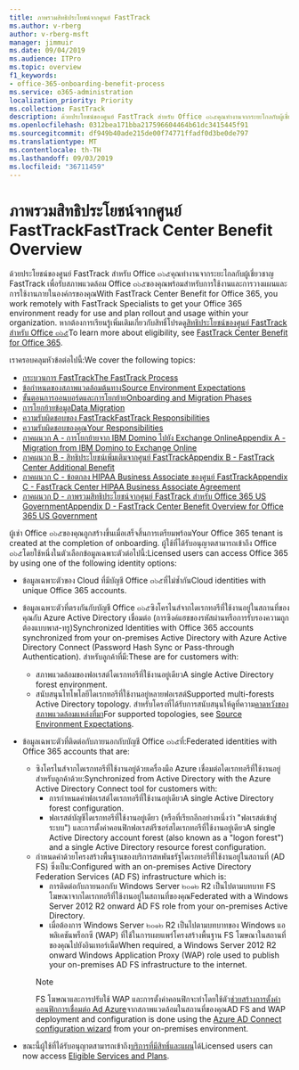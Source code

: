 ```yaml
---
title: ภาพรวมสิทธิประโยชน์จากศูนย์ FastTrack
ms.author: v-rberg
author: v-rberg-msft
manager: jimmuir
ms.date: 09/04/2019
ms.audience: ITPro
ms.topic: overview
f1_keywords:
- office-365-onboarding-benefit-process
ms.service: o365-administration
localization_priority: Priority
ms.collection: FastTrack
description: ด้วยประโยชน์ของศูนย์ FastTrack สำหรับ Office ๓๖๕คุณทำงานจากระยะไกลกับผู้เชี่ยวชาญ FastTrack เพื่อรับสภาพแวดล้อม Office ๓๖๕ของคุณพร้อมสำหรับการใช้งานและการวางแผนและการใช้งานภายในองค์กรของคุณ หากต้องการเรียนรู้เพิ่มเติมเกี่ยวกับสิทธิ์โปรดดูสิทธิประโยชน์ของศูนย์ FastTrack สำหรับ Office ๓๖๕
ms.openlocfilehash: 0312bea171bba217596604464b61dc3415445f91
ms.sourcegitcommit: df949b40ade215de00f74771ffadf0d3be0de797
ms.translationtype: MT
ms.contentlocale: th-TH
ms.lasthandoff: 09/03/2019
ms.locfileid: "36711459"
---
```

# <a name="fasttrack-center-benefit-overview"></a><span data-ttu-id="d6cbd-104">ภาพรวมสิทธิประโยชน์จากศูนย์ FastTrack</span><span class="sxs-lookup"><span data-stu-id="d6cbd-104">FastTrack Center Benefit Overview</span></span>

<span data-ttu-id="d6cbd-105">ด้วยประโยชน์ของศูนย์ FastTrack สำหรับ Office ๓๖๕คุณทำงานจากระยะไกลกับผู้เชี่ยวชาญ FastTrack เพื่อรับสภาพแวดล้อม Office ๓๖๕ของคุณพร้อมสำหรับการใช้งานและการวางแผนและการใช้งานภายในองค์กรของคุณ</span><span class="sxs-lookup"><span data-stu-id="d6cbd-105">With FastTrack Center Benefit for Office 365, you work remotely with FastTrack Specialists to get your Office 365 environment ready for use and plan rollout and usage within your organization.</span></span> <span data-ttu-id="d6cbd-106">หากต้องการเรียนรู้เพิ่มเติมเกี่ยวกับสิทธิ์โปรดดู[สิทธิประโยชน์ของศูนย์ FastTrack สำหรับ Office ๓๖๕](O365-fasttrack-benefit-for-office-365.md)</span><span class="sxs-lookup"><span data-stu-id="d6cbd-106">To learn more about eligibility, see [FastTrack Center Benefit for Office 365](O365-fasttrack-benefit-for-office-365.md).</span></span>
  
<span data-ttu-id="d6cbd-107">เราครอบคลุมหัวข้อต่อไปนี้:</span><span class="sxs-lookup"><span data-stu-id="d6cbd-107">We cover the following topics:</span></span>
- [<span data-ttu-id="d6cbd-108">กระบวนการ FastTrack</span><span class="sxs-lookup"><span data-stu-id="d6cbd-108">The FastTrack Process</span></span>](O365-fasttrack-process.md) 
- [<span data-ttu-id="d6cbd-109">ข้อกำหนดของสภาพแวดล้อมต้นทาง</span><span class="sxs-lookup"><span data-stu-id="d6cbd-109">Source Environment Expectations</span></span>](O365-source-environment-expectations.md)
- [<span data-ttu-id="d6cbd-110">ขั้นตอนการออนบอร์ดและการโยกย้าย</span><span class="sxs-lookup"><span data-stu-id="d6cbd-110">Onboarding and Migration Phases</span></span>](O365-onboarding-and-migration.md)
- [<span data-ttu-id="d6cbd-111">การโยกย้ายข้อมูล</span><span class="sxs-lookup"><span data-stu-id="d6cbd-111">Data Migration</span></span>](O365-data-migration.md)
- [<span data-ttu-id="d6cbd-112">ความรับผิดชอบของ FastTrack</span><span class="sxs-lookup"><span data-stu-id="d6cbd-112">FastTrack Responsibilities</span></span>](O365-fasttrack-responsibilities.md)
- [<span data-ttu-id="d6cbd-113">ความรับผิดชอบของคุณ</span><span class="sxs-lookup"><span data-stu-id="d6cbd-113">Your Responsibilities</span></span>](O365-your-responsibilities.md) 
- [<span data-ttu-id="d6cbd-114">ภาคผนวก A - การโยกย้ายจาก IBM Domino ไปยัง Exchange Online</span><span class="sxs-lookup"><span data-stu-id="d6cbd-114">Appendix A - Migration from IBM Domino to Exchange Online</span></span>](O365-from-ibm-domino-to-exchange-online.md)
- [<span data-ttu-id="d6cbd-115">ภาคผนวก B - สิทธิประโยชน์เพิ่มเติมจากศูนย์ FastTrack</span><span class="sxs-lookup"><span data-stu-id="d6cbd-115">Appendix B - FastTrack Center Additional Benefit</span></span>](O365-fasttrack-additional-benefits.md)
- [<span data-ttu-id="d6cbd-116">ภาคผนวก C - ข้อตกลง HIPAA Business Associate ของศูนย์ FastTrack</span><span class="sxs-lookup"><span data-stu-id="d6cbd-116">Appendix C - FastTrack Center HIPAA Business Associate Agreement</span></span>](O365-hipaa-business-associate-agreement.md)
- [<span data-ttu-id="d6cbd-117">ภาคผนวก D - ภาพรวมสิทธิประโยชน์จากศูนย์ FastTrack สำหรับ Office 365 US Government</span><span class="sxs-lookup"><span data-stu-id="d6cbd-117">Appendix D - FastTrack Center Benefit Overview for Office 365 US Government</span></span>](US-Gov-appendix-overview.md)
    
<span data-ttu-id="d6cbd-118">ผู้เช่า Office ๓๖๕ของคุณถูกสร้างขึ้นเมื่อเสร็จสิ้นการเตรียมพร้อม</span><span class="sxs-lookup"><span data-stu-id="d6cbd-118">Your Office 365 tenant is created at the completion of onboarding.</span></span> <span data-ttu-id="d6cbd-119">ผู้ใช้ที่ได้รับอนุญาตสามารถเข้าถึง Office ๓๖๕โดยใช้หนึ่งในตัวเลือกข้อมูลเฉพาะตัวต่อไปนี้:</span><span class="sxs-lookup"><span data-stu-id="d6cbd-119">Licensed users can access Office 365 by using one of the following identity options:</span></span>
- <span data-ttu-id="d6cbd-120">ข้อมูลเฉพาะตัวของ Cloud ที่มีบัญชี Office ๓๖๕ที่ไม่ซ้ำกัน</span><span class="sxs-lookup"><span data-stu-id="d6cbd-120">Cloud identities with unique Office 365 accounts.</span></span>
- <span data-ttu-id="d6cbd-121">ข้อมูลเฉพาะตัวที่ตรงกันกับบัญชี Office ๓๖๕ซิงโครไนส์จากไดเรกทอรีที่ใช้งานอยู่ในสถานที่ของคุณกับ Azure Active Directory เชื่อมต่อ (การซิงค์แฮชของรหัสผ่านหรือการรับรองความถูกต้องแบบพาส-ทรู)</span><span class="sxs-lookup"><span data-stu-id="d6cbd-121">Synchronized Identities with Office 365 accounts synchronized from your on-premises Active Directory with Azure Active Directory Connect (Password Hash Sync or Pass-through Authentication).</span></span> <span data-ttu-id="d6cbd-122">สำหรับลูกค้าที่มี:</span><span class="sxs-lookup"><span data-stu-id="d6cbd-122">These are for customers with:</span></span>
  - <span data-ttu-id="d6cbd-123">สภาพแวดล้อมของฟอเรสต์ไดเรกทอรีที่ใช้งานอยู่เดียว</span><span class="sxs-lookup"><span data-stu-id="d6cbd-123">A single Active Directory forest environment.</span></span>
  - <span data-ttu-id="d6cbd-124">สนับสนุนโทโพโลยีไดเรกทอรีที่ใช้งานอยู่หลายฟอเรสต์</span><span class="sxs-lookup"><span data-stu-id="d6cbd-124">Supported multi-forests Active Directory topology.</span></span> <span data-ttu-id="d6cbd-125">สำหรับโครงที่ได้รับการสนับสนุนให้ดูที่ความ[คาดหวังของสภาพแวดล้อมแหล่งที่มา](O365-source-environment-expectations.md)</span><span class="sxs-lookup"><span data-stu-id="d6cbd-125">For supported topologies, see [Source Environment Expectations](O365-source-environment-expectations.md).</span></span>
- <span data-ttu-id="d6cbd-126">ข้อมูลเฉพาะตัวที่ติดต่อกับภายนอกกับบัญชี Office ๓๖๕ที่:</span><span class="sxs-lookup"><span data-stu-id="d6cbd-126">Federated identities with Office 365 accounts that are:</span></span>
  - <span data-ttu-id="d6cbd-127">ซิงโครไนส์จากไดเรกทอรีที่ใช้งานอยู่ด้วยเครื่องมือ Azure เชื่อมต่อไดเรกทอรีที่ใช้งานอยู่สำหรับลูกค้าด้วย:</span><span class="sxs-lookup"><span data-stu-id="d6cbd-127">Synchronized from Active Directory with the Azure Active Directory Connect tool for customers with:</span></span>
      - <span data-ttu-id="d6cbd-128">การกำหนดค่าฟอเรสต์ไดเรกทอรีที่ใช้งานอยู่เดียว</span><span class="sxs-lookup"><span data-stu-id="d6cbd-128">A single Active Directory forest configuration.</span></span>
      - <span data-ttu-id="d6cbd-129">ฟอเรสต์บัญชีไดเรกทอรีที่ใช้งานอยู่เดียว (หรือที่เรียกอีกอย่างหนึ่งว่า "ฟอเรสต์เข้าสู่ระบบ") และการตั้งค่าคอนฟิกฟอเรสต์รีซอร์สไดเรกทอรีที่ใช้งานอยู่เดียว</span><span class="sxs-lookup"><span data-stu-id="d6cbd-129">A single Active Directory account forest (also known as a "logon forest") and a single Active Directory resource forest configuration.</span></span>
  - <span data-ttu-id="d6cbd-130">กำหนดค่าด้วยโครงสร้างพื้นฐานของบริการสหพันธรัฐไดเรกทอรีที่ใช้งานอยู่ในสถานที่ (AD FS) ซึ่งเป็น:</span><span class="sxs-lookup"><span data-stu-id="d6cbd-130">Configured with an on-premises Active Directory Federation Services (AD FS) infrastructure which is:</span></span>
      - <span data-ttu-id="d6cbd-131">การติดต่อกับภายนอกกับ Windows Server ๒๐๑๒ R2 เป็นไปตามบทบาท FS โฆษณาจากไดเรกทอรีที่ใช้งานอยู่ในสถานที่ของคุณ</span><span class="sxs-lookup"><span data-stu-id="d6cbd-131">Federated with a Windows Server 2012 R2 onward AD FS role from your on-premises Active Directory.</span></span>
      - <span data-ttu-id="d6cbd-132">เมื่อต้องการ Windows Server ๒๐๑๒ R2 เป็นไปตามบทบาทของ Windows แอพลิเคชันพร็อกซี (WAP) ที่ใช้ในการเผยแพร่โครงสร้างพื้นฐาน FS โฆษณาในสถานที่ของคุณไปยังอินเทอร์เน็ต</span><span class="sxs-lookup"><span data-stu-id="d6cbd-132">When required, a Windows Server 2012 R2 onward Windows Application Proxy (WAP) role used to publish your on-premises AD FS infrastructure to the internet.</span></span>
    > [!NOTE]
    > <span data-ttu-id="d6cbd-133">FS โฆษณาและการปรับใช้ WAP และการตั้งค่าคอนฟิกจะทำโดยใช้ตัว[ช่วยสร้างการตั้งค่าคอนฟิกการเชื่อมต่อ Ad Azure](https://go.microsoft.com/fwlink/?linkid=844794)จากสภาพแวดล้อมในสถานที่ของคุณ</span><span class="sxs-lookup"><span data-stu-id="d6cbd-133">AD FS and WAP deployment and configuration is done using the [Azure AD Connect configuration wizard](https://go.microsoft.com/fwlink/?linkid=844794) from your on-premises environment.</span></span> 
  
- <span data-ttu-id="d6cbd-134">ขณะนี้ผู้ใช้ที่ได้รับอนุญาตสามารถเข้าถึง[บริการที่มีสิทธิ์และแผน](M365-eligible-services-and-plans.md)ได้</span><span class="sxs-lookup"><span data-stu-id="d6cbd-134">Licensed users can now access [Eligible Services and Plans](M365-eligible-services-and-plans.md).</span></span>
    

 
